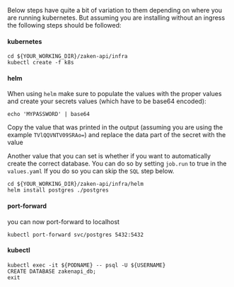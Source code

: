 
Below steps have quite a bit of variation to them depending on where you are running kubernetes.
But assuming you are installing without an ingress the following steps should be followed:

#### kubernetes

```shell
cd ${YOUR_WORKING_DIR}/zaken-api/infra
kubectl create -f k8s
```

#### helm

When using `helm` make sure to populate the values with the proper values and create your secrets values (which have to be base64 encoded):

```shell
echo 'MYPASSWORD' | base64
```

Copy the value that was printed in the output (assuming you are using the example `TVlQQVNTV09SRAo=`) and replace the data part of the secret with the value

Another value that you can set is whether if you want to automatically create the correct database. You can do so by setting `job.run` to true in the `values.yaml`
If you do so you can skip the `SQL` step below.

```shell
cd ${YOUR_WORKING_DIR}/zaken-api/infra/helm
helm install postgres ./postgres
```

#### port-forward

you can now port-forward to localhost
```shell
kubectl port-forward svc/postgres 5432:5432
```


#### kubectl

```shell
kubectl exec -it ${PODNAME} -- psql -U ${USERNAME}
CREATE DATABASE zakenapi_db;
exit
```